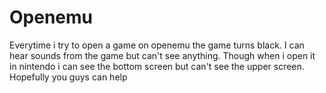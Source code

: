 # Openemu
Everytime i try to open a game on openemu the game turns black. I can hear sounds from the game but can't see anything. Though when i open it in nintendo i can see the bottom screen but can't see the upper screen. Hopefully you guys can help

